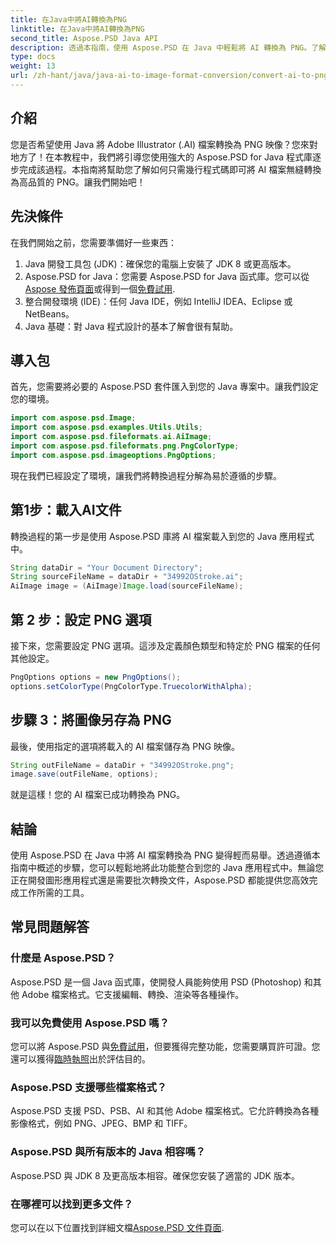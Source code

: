 ```yaml
---
title: 在Java中將AI轉換為PNG
linktitle: 在Java中將AI轉換為PNG
second_title: Aspose.PSD Java API
description: 透過本指南，使用 Aspose.PSD 在 Java 中輕鬆將 AI 轉換為 PNG。了解如何輕鬆載入、設定選項以及將 AI 檔案另存為 PNG 映像。
type: docs
weight: 13
url: /zh-hant/java/java-ai-to-image-format-conversion/convert-ai-to-png/
---
```

## 介紹
您是否希望使用 Java 將 Adobe Illustrator (.AI) 檔案轉換為 PNG 映像？您來對地方了！在本教程中，我們將引導您使用強大的 Aspose.PSD for Java 程式庫逐步完成該過程。本指南將幫助您了解如何只需幾行程式碼即可將 AI 檔案無縫轉換為高品質的 PNG。讓我們開始吧！
## 先決條件
在我們開始之前，您需要準備好一些東西：
1. Java 開發工具包 (JDK)：確保您的電腦上安裝了 JDK 8 或更高版本。
2.  Aspose.PSD for Java：您需要 Aspose.PSD for Java 函式庫。您可以從[Aspose 發佈頁面](https://releases.aspose.com/psd/java/)或得到一個[免費試用](https://releases.aspose.com/).
3. 整合開發環境 (IDE)：任何 Java IDE，例如 IntelliJ IDEA、Eclipse 或 NetBeans。
4. Java 基礎：對 Java 程式設計的基本了解會很有幫助。
## 導入包
首先，您需要將必要的 Aspose.PSD 套件匯入到您的 Java 專案中。讓我們設定您的環境。
```java
import com.aspose.psd.Image;
import com.aspose.psd.examples.Utils.Utils;
import com.aspose.psd.fileformats.ai.AiImage;
import com.aspose.psd.fileformats.png.PngColorType;
import com.aspose.psd.imageoptions.PngOptions;
```
現在我們已經設定了環境，讓我們將轉換過程分解為易於遵循的步驟。
## 第1步：載入AI文件
轉換過程的第一步是使用 Aspose.PSD 庫將 AI 檔案載入到您的 Java 應用程式中。
```java
String dataDir = "Your Document Directory"; 
String sourceFileName = dataDir + "34992OStroke.ai";       
AiImage image = (AiImage)Image.load(sourceFileName);
```
## 第 2 步：設定 PNG 選項
接下來，您需要設定 PNG 選項。這涉及定義顏色類型和特定於 PNG 檔案的任何其他設定。
```java
PngOptions options = new PngOptions();
options.setColorType(PngColorType.TruecolorWithAlpha);
```
## 步驟 3：將圖像另存為 PNG
最後，使用指定的選項將載入的 AI 檔案儲存為 PNG 映像。
```java
String outFileName = dataDir + "34992OStroke.png";
image.save(outFileName, options);
```
就是這樣！您的 AI 檔案已成功轉換為 PNG。
## 結論
使用 Aspose.PSD 在 Java 中將 AI 檔案轉換為 PNG 變得輕而易舉。透過遵循本指南中概述的步驟，您可以輕鬆地將此功能整合到您的 Java 應用程式中。無論您正在開發圖形應用程式還是需要批次轉換文件，Aspose.PSD 都能提供您高效完成工作所需的工具。
## 常見問題解答
### 什麼是 Aspose.PSD？
Aspose.PSD 是一個 Java 函式庫，使開發人員能夠使用 PSD (Photoshop) 和其他 Adobe 檔案格式。它支援編輯、轉換、渲染等各種操作。
### 我可以免費使用 Aspose.PSD 嗎？
您可以將 Aspose.PSD 與[免費試用](https://releases.aspose.com/)，但要獲得完整功能，您需要購買許可證。您還可以獲得[臨時執照](https://purchase.aspose.com/temporary-license/)出於評估目的。
### Aspose.PSD 支援哪些檔案格式？
Aspose.PSD 支援 PSD、PSB、AI 和其他 Adobe 檔案格式。它允許轉換為各種影像格式，例如 PNG、JPEG、BMP 和 TIFF。
### Aspose.PSD 與所有版本的 Java 相容嗎？
Aspose.PSD 與 JDK 8 及更高版本相容。確保您安裝了適當的 JDK 版本。
### 在哪裡可以找到更多文件？
您可以在以下位置找到詳細文檔[Aspose.PSD 文件頁面](https://reference.aspose.com/psd/java/).